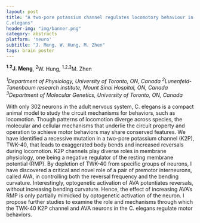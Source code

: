 ```yaml
---
layout: post
title: "A two-pore potassium channel regulates locomotory behaviour in
C.elegans"
header-img: "img/banner.png"
category: abstracts
platform: 'neuro'
subtitle: "J. Meng, W. Hung, M. Zhen"
tags: brain poster
---
```

**<sup>1.2</sup>J. Meng**, <sup>2</sup>W. Hung, <sup>1.2.3</sup>M. Zhen

_<sup>1</sup>Department of Physiology, University of Toronto, ON, Canada <sup>2</sup>Lunenfeld-Tanenbaum research institute, Mount Sinai Hospital, ON,
Canada
<sup>3</sup>Department of Molecular Genetics, University of Toronto, ON, Canada_

With only 302 neurons in the adult nervous system, C. elegans is a
compact animal model to study the circuit mechanisms for behaviors, such
as locomotion. Though patterns of locomotion diverge across species, the
molecular and cellular mechanisms that underlie the circuit property and
operation to achieve motor behaviors may share conserved features. We
have identified a recessive mutation in a two-pore potassium channel
(K2P), TWK-40, that leads to exaggerated body bends and increased
reversals during locomotion. K2P channels play diverse roles in membrane
physiology, one being a negative regulator of the resting membrane
potential (RMP). By depletion of TWK-40 from specific groups of neurons,
I have discovered a critical and novel role of a pair of premotor
interneurons, called AVA, in controlling both the reversal frequency and
the bending curvature. Interestingly, optogenetic activation of AVA
potentiates reversals, without increasing bending curvature. Hence, the
effect of increasing AVA’s RMP is only partially mimicked by optogenetic
activation of the neuron. I propose further studies to examine the role
and mechanisms through which the TWK-40 K2P channel and AVA neurons in
the C. elegans regulate motor behaviors.
